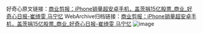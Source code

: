 好奇心原文链接：[商业剪报：iPhone销量超安卓手机，盖茨捐15亿股票_商业_好奇心日报-崔绮雯 马宁忆](https://www.qdaily.com/articles/5924.html)
WebArchive归档链接：[商业剪报：iPhone销量超安卓手机，盖茨捐15亿股票_商业_好奇心日报-崔绮雯 马宁忆](http://web.archive.org/web/20190623165623/https://www.qdaily.com/articles/5924.html)
![image](http://ww3.sinaimg.cn/large/007d5XDply1g3whhb2b21j30u04pgb29)
